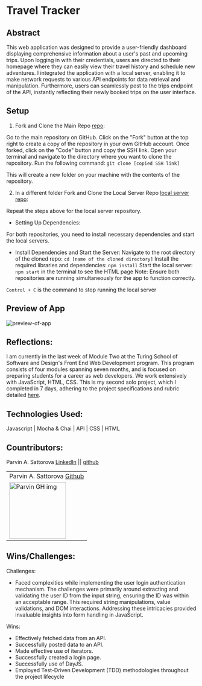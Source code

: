# Travel Tracker

## Abstract
This web application was designed to provide a user-friendly dashboard displaying comprehensive information about a user's past and upcoming trips. Upon logging in with their credentials, users are directed to their homepage where they can easily view their travel history and schedule new adventures. I integrated the application with a local server, enabling it to make network requests to various API endpoints for data retrieval and manipulation. Furthermore, users can seamlessly post to the trips endpoint of the API, instantly reflecting their newly booked trips on the user interface.

## Setup
1. Fork and Clone the Main Repo [repo](https://github.com/Sulton88Mehron90/travel-tracker):

Go to the main repository on GitHub.
Click on the "Fork" button at the top right to create a copy of the repository in your own GitHub account.
Once forked, click on the "Code" button and copy the SSH link.
Open your terminal and navigate to the directory where you want to clone the repository.
Run the following command: ```git clone [copied SSH link]```

This will create a new folder on your machine with the contents of the repository.

2. In a different folder Fork and Clone the Local Server Repo [local server repo](https://github.com/turingschool-examples/travel-tracker-api):

Repeat the steps above for the local server repository.

- Setting Up Dependencies:

For both repositories, you need to install necessary dependencies and start the local servers.
- Install Dependencies and Start the Server:
  Navigate to the root directory of the cloned repo: ```cd [name of the cloned directory]```
  Install the required libraries and dependencies: ```npm install```
  Start the local server: ```npm start``` in the terminal to see the HTML page
  Note: Ensure both repositories are running simultaneously for the app to function correctly.

```Control + C``` is the command to stop running the local server

## Preview of App

![preview-of-app](https://media.giphy.com/) 

## Reflections: 
I am currently in the last week of Module Two at the Turing School of Software and Design's Front End Web Development program. This program consists of four modules spanning seven months, and is focused on preparing students for a career as web developers. We work extensively with JavaScript, HTML, CSS. This is my second solo project, which I completed in 7 days, adhering to the project specifications and rubric detailed [here](https://frontend.turing.edu/projects/travel-tracker.html). 

## Technologies Used:
Javascript | Mocha & Chai | API | CSS | HTML

## Countributors:
Parvin A. Sattorova [LinkedIn](https://www.linkedin.com/in/parvin-sattorova-edwards-357526b3/) || [github](https://github.com/Sulton88Mehron90)  

<table>
     <tr>
        <td> Parvin A. Sattorova <a href="https://github.com/Sulton88Mehron90">Github</td>
    </tr>
    <tr>
        <td><img src="https://avatars.githubusercontent.com" alt="Parvin GH img"
    width="150" height="auto" /></td>
    </tr>
</table>

## Wins/Challenges:
Challenges: 
- Faced complexities while implementing the user login authentication mechanism. The challenges were primarily around extracting and validating the user ID from the input string, ensuring the ID was within an acceptable range. This required string manipulations, value validations, and DOM interactions. Addressing these intricacies provided invaluable insights into form handling in JavaScript.

Wins: 
 - Effectively fetched data from an API.
 - Successfully posted data to an API.
 - Made effective use of iterators.
 - Successfully created a login page.
 - Successfully use of DayJS.
 - Employed Test-Driven Development (TDD) methodologies throughout the project lifecycle
